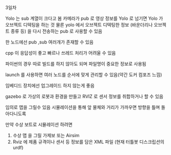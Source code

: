 3일차

Yolo 는 sub 계열이 크다고 봄
카메라가 pub 로 영상 정보를 Yolo 로 넘기면 Yolo 가 오브젝트 디텍팅을 하는 것
물론 yolo 에서 오브젝트 디텍팅한 정보 (바운더리나 오브젝트 종류 등) 을 다시 전송하는 pub 로 사용할 수 있음

한 노드에선 pub ,sub 여러개가 존재할 수 있음

cpp 이 응답성이 좋고 빠르나 쓰레드 처리가 어려울 수 있음 

파이썬의 경우 따로 빌드를 하지 않아도 되며 파일명이 중요한 정보로 사용됨

launch 를 사용하면 여러 노드를 순서에 맞게 관리할 수 있음(약간 도커 컴포즈 느낌)

임베디드 장치에선 업그레이드 하지 않는게 좋음 

gazebo 로 가상의 로봇과 환경을 만들고 RVIZ 로 센서 정보를 취합하거나 할 수 있음

임의로 맵을 그릴수 있음 시뮬레이션을 통해 앞 물체와 거리가 가까우면 방향을 틀며 돌아다니도록


만약 수상 보트로 시뮬레이션 하려면
1. 수상 맵 을 그릴 가제보 또는 Airsim
2. Rviz 에 제품 규격이나 센서 등 정보를 담은 XML 파일 (현재 터틀봇 디스크립션의 urdf)
